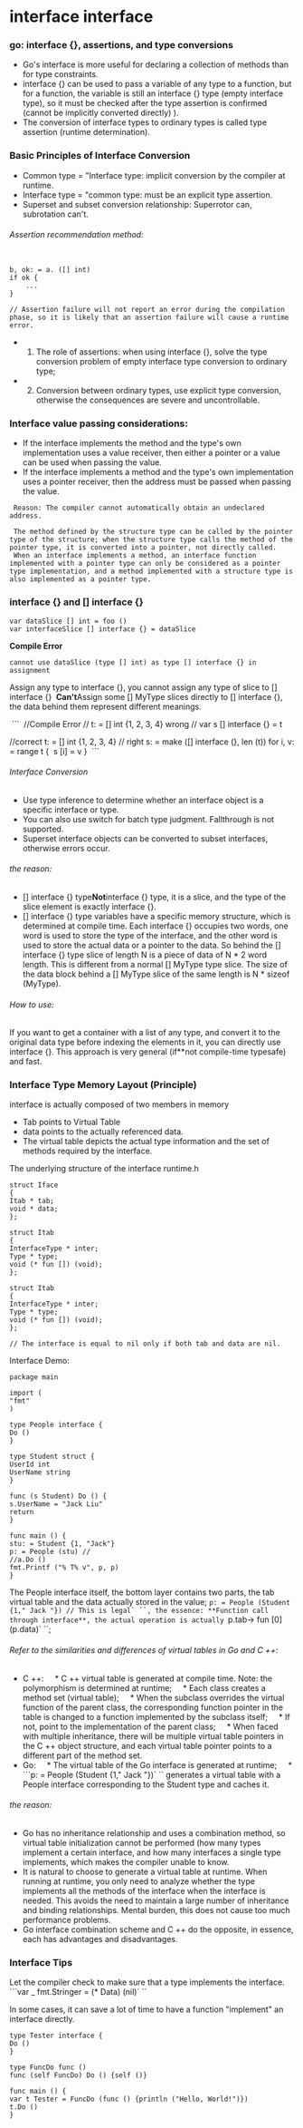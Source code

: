 # interface interface

### go: interface {}, assertions, and type conversions
* Go's interface is more useful for declaring a collection of methods than for type constraints.
* interface {} can be used to pass a variable of any type to a function, but for a function, the variable is still an interface {} type (empty interface type), so it must be checked after the type assertion is confirmed (cannot be implicitly converted directly) ).
* The conversion of interface types to ordinary types is called type assertion (runtime determination).

### Basic Principles of Interface Conversion

* Common type = "Interface type: implicit conversion by the compiler at runtime.
* Interface type = "common type: must be an explicit type assertion.
* Superset and subset conversion relationship: Superrotor can, subrotation can't.

###### Assertion recommendation method:
```

b, ok: = a. ([] int)
if ok {
    ...
}

// Assertion failure will not report an error during the compilation phase, so it is likely that an assertion failure will cause a runtime error.
```

* 1. The role of assertions: when using interface {}, solve the type conversion problem of empty interface type conversion to ordinary type;
* 2. Conversion between ordinary types, use explicit type conversion, otherwise the consequences are severe and uncontrollable.


### Interface value passing considerations:
* If the interface implements the method and the type's own implementation uses a value receiver, then either a pointer or a value can be used when passing the value.
* If the interface implements a method and the type's own implementation uses a pointer receiver, then the address must be passed when passing the value.
```
 Reason: The compiler cannot automatically obtain an undeclared address.

 The method defined by the structure type can be called by the pointer type of the structure; when the structure type calls the method of the pointer type, it is converted into a pointer, not directly called.
 When an interface implements a method, an interface function implemented with a pointer type can only be considered as a pointer type implementation, and a method implemented with a structure type is also implemented as a pointer type.

```

### interface {} and [] interface {}

```
var dataSlice [] int = foo ()
var interfaceSlice [] interface {} = dataSlice
```
**Compile Error** 
```
cannot use dataSlice (type [] int) as type [] interface {} in assignment
```
Assign any type to interface {}, you cannot assign any type of slice to [] interface {}
 **Can't**Assign some [] MyType slices directly to [] interface {}, the data behind them represent different meanings.

 ```
 //Compile Error
// t: = [] int {1, 2, 3, 4} wrong
// var s [] interface {} = t

//correct
t: = [] int {1, 2, 3, 4} // right
s: = make ([] interface (}, len (t))
for i, v: = range t {
 s [i] = v
}
 ```
###### Interface Conversion
* Use type inference to determine whether an interface object is a specific interface or type.
* You can also use switch for batch type judgment. Fallthrough is not supported.
* Superset interface objects can be converted to subset interfaces, otherwise errors occur.


###### the reason:
* [] interface {} type**Not**interface {} type, it is a slice, and the type of the slice element is exactly interface {}.
* [] interface {} type variables have a specific memory structure, which is determined at compile time. Each interface {} occupies two words, one word is used to store the type of the interface, and the other word is used to store the actual data or a pointer to the data. So behind the [] interface {} type slice of length N is a piece of data of N * 2 word length.
This is different from a normal [] MyType type slice. The size of the data block behind a [] MyType slice of the same length is N * sizeof (MyType).

###### How to use:
If you want to get a container with a list of any type, and convert it to the original data type before indexing the elements in it, you can directly use interface {}. This approach is very general (if**not compile-time typesafe) and fast.


### Interface Type Memory Layout (Principle)

interface is actually composed of two members in memory
* Tab points to Virtual Table
* data points to the actually referenced data.
* The virtual table depicts the actual type information and the set of methods required by the interface.


The underlying structure of the interface
runtime.h
```
struct Iface
{
Itab * tab;
void * data;
};

struct Itab
{
InterfaceType * inter;
Type * type;
void (* fun []) (void);
};

struct Itab
{
InterfaceType * inter;
Type * type;
void (* fun []) (void);
};

// The interface is equal to nil only if both tab and data are nil.
```

Interface Demo:
```
package main

import (
"fmt"
)

type People interface {
Do ()
}

type Student struct {
UserId int
UserName string
}

func (s Student) Do () {
s.UserName = "Jack Liu"
return
}

func main () {
stu: = Student {1, "Jack"}
p: = People (stu) //
//a.Do ()
fmt.Printf ("% T% v", p, p)
}

```

The People interface itself, the bottom layer contains two parts, the tab virtual table and the data actually stored in the value;
```p: = People (Student {1," Jack "}) // This is legal` ``, the essence:
**Function call through interface**, the actual operation is actually ```p.tab-> fun [0] (p.data)` ``;

###### Refer to the similarities and differences of virtual tables in Go and C ++:
* C ++:
    * C ++ virtual table is generated at compile time. Note: the polymorphism is determined at runtime;
    * Each class creates a method set (virtual table);
    * When the subclass overrides the virtual function of the parent class, the corresponding function pointer in the table is changed to a function implemented by the subclass itself;
    * If not, point to the implementation of the parent class;
    * When faced with multiple inheritance, there will be multiple virtual table pointers in the C ++ object structure, and each virtual table pointer points to a different part of the method set.
* Go:
    * The virtual table of the Go interface is generated at runtime;
    * ```p: = People (Student {1," Jack "})` `` generates a virtual table with a People interface corresponding to the Student type and caches it.
###### the reason:
* Go has no inheritance relationship and uses a combination method, so virtual table initialization cannot be performed (how many types implement a certain interface, and how many interfaces a single type implements, which makes the compiler unable to know.
* It is natural to choose to generate a virtual table at runtime. When running at runtime, you only need to analyze whether the type implements all the methods of the interface when the interface is needed. This avoids the need to maintain a large number of inheritance and binding relationships. Mental burden, this does not cause too much performance problems.
* Go interface combination scheme and C ++ do the opposite, in essence, each has advantages and disadvantages.



### Interface Tips
Let the compiler check to make sure that a type implements the interface.
```var _ fmt.Stringer = (* Data) (nil)` ``

In some cases, it can save a lot of time to have a function "implement" an interface directly.
```
type Tester interface {
Do ()
}

type FuncDo func ()
func (self FuncDo) Do () {self ()}

func main () {
var t Tester = FuncDo (func () {println ("Hello, World!")})
t.Do ()
}

```